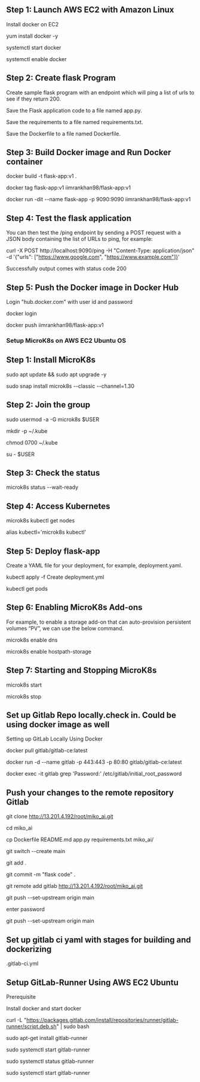 ## Step 1: Launch AWS EC2 with Amazon Linux ##
Install docker on EC2

yum install docker -y

systemctl start docker

systemctl enable docker

## Step 2: Create flask Program ##
Create sample flask program with an endpoint which will ping a list of urls to see if they return 200.

Save the Flask application code to a file named app.py.

Save the requirements to a file named requirements.txt.

Save the Dockerfile to a file named Dockerfile.

## Step 3: Build Docker image and Run Docker container ##

docker build -t flask-app:v1 .

docker tag flask-app:v1  iimrankhan98/flask-app:v1

docker run -dit --name flask-app  -p 9090:9090 iimrankhan98/flask-app:v1

## Step 4: Test the flask application ##
You can then test the /ping endpoint by sending a POST request with a JSON body containing the list of URLs to ping, for example:

curl -X POST http://localhost:9090/ping -H "Content-Type: application/json" -d '{"urls": ["https://www.google.com", "https://www.example.com"]}'

Successfully output comes with status code 200

## Step 5: Push the Docker image in Docker Hub ##
Login "hub.docker.com" with user id and password

docker login

docker push iimrankhan98/flask-app:v1


### Setup MicroK8s on AWS EC2 Ubuntu OS ###

## Step 1: Install MicroK8s ##

sudo apt update && sudo apt upgrade -y

sudo snap install microk8s --classic --channel=1.30

## Step 2: Join the group ##

sudo usermod -a -G microk8s $USER

mkdir -p ~/.kube

chmod 0700 ~/.kube

su - $USER

## Step 3: Check the status ##

microk8s status --wait-ready

## Step 4: Access Kubernetes ##

microk8s kubectl get nodes

alias kubectl='microk8s kubectl'


## Step 5: Deploy flask-app ##

Create a YAML file for your deployment, for example, deployment.yaml.

kubectl apply -f Create deployment.yml

kubectl get pods


## Step 6: Enabling MicroK8s Add-ons ##

For example, to enable a storage add-on that can auto-provision persistent volumes “PV”, we can use the below command.

microk8s enable dns

microk8s enable hostpath-storage

## Step 7: Starting and Stopping MicroK8s ##

microk8s start

microk8s stop


## Set up Gitlab Repo locally.check in. Could be using docker image as well ##

Setting up GitLab Locally Using Docker

docker pull gitlab/gitlab-ce:latest

docker run -d --name gitlab -p 443:443 -p 80:80 gitlab/gitlab-ce:latest

docker exec -it gitlab grep 'Password:' /etc/gitlab/initial_root_password

## Push your changes to the remote repository Gitlab ##

git clone http://13.201.4.192/root/miko_ai.git

cd miko_ai

cp Dockerfile README.md  app.py  requirements.txt  miko_ai/

git switch --create main

git add .

git commit -m "flask code" .

git remote add gitlab  http://13.201.4.192/root/miko_ai.git

git push --set-upstream origin main

enter password

git push --set-upstream origin main


## Set up gitlab ci yaml with stages for building and dockerizing ##

.gitlab-ci.yml

## Setup GitLab-Runner Using AWS EC2 Ubuntu ##

 Prerequisite

 Install docker and start docker

 curl -L "https://packages.gitlab.com/install/repositories/runner/gitlab-runner/script.deb.sh" | sudo bash

sudo apt-get install gitlab-runner

sudo systemctl start gitlab-runner

sudo systemctl status gitlab-runner

sudo systemctl start gitlab-runner





